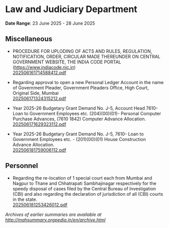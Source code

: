 # Law and Judiciary Department

**Date Range**: 23 June 2025 - 28 June 2025


## Miscellaneous
- PROCEDURE FOR UPLODING OF ACTS AND RULES, REGULATION, NOTIFICATION, ORDER, CIRCULAR MADE THEREUNDER ON CENTRAL GOVERNMENT WEBSITE, THE INDIA CODE PORTAL (https://www.indiacode.nic.in)\
  [202506161714588412.pdf](https://gr.maharashtra.gov.in/Site/Upload/Government%20Resolutions/English/202506161714588412.pdf)

- Regarding approval to open a new Personal Ledger Account in the name of Government Pleader, Government Pleaders Office, High Court, Original Side, Mumbai\
  [202506171324315212.pdf](https://gr.maharashtra.gov.in/Site/Upload/Government%20Resolutions/English/202506171324315212.pdf)

- Year 2025-26 Budgetary Grant Demand No. J-5, Account Head 7610- Loan to Government Employees etc. (204)(00)(01)- Personal Computer Purchase Advances, (7610 1842) Computer Advance Allocation.\
  [202506171629323112.pdf](https://gr.maharashtra.gov.in/Site/Upload/Government%20Resolutions/English/202506171629323112.pdf)

- Year 2025-26 Budgetary Grant Demand No. J-5, 7610- Loan to Government Employees etc. - (201)(00)(01) House Construction Advance Allocation.\
  [202506181759006112.pdf](https://gr.maharashtra.gov.in/Site/Upload/Government%20Resolutions/English/202506181759006112.pdf)

## Personnel
- Regarding the re-location of 1 special court each from Mumbai and Nagpur to Thane and Chhatrapati Sambhajinagar respectively for the speedy disposal of cases filed by the Central Bureau of Investigation (CBI) and also regarding the declaration of jurisdiction of all (CBI) courts in the state.\
  [202506181253426012.pdf](https://gr.maharashtra.gov.in/Site/Upload/Government%20Resolutions/English/202506181253426012.pdf)


*Archives of earlier summaries are available at http://mahsummary.orgpedia.in/en/archive.html*